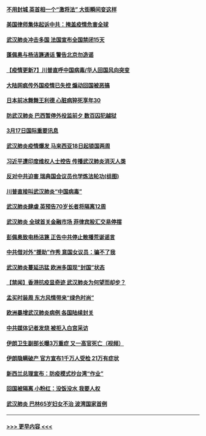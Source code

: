 #### [不用封城 英首相一个“激将法” 大街瞬间变这样](../pages/prog202/a102801653.md?t=03180531) 
#### [美国律师集体起诉中共：掩盖疫情危害全球](../pages/prog202/a102801671.md?t=03180531) 
#### [武汉肺炎冲击多国 法国宣布全国禁闭15天](../pages/prog202/a102801654.md?t=03180531) 
#### [蓬佩奥与杨洁篪通话 警告北京勿造谣](../pages/prog202/a102801646.md?t=03180531) 
#### [【疫情更新7】川普直呼中国病毒/华人回国风向突变](../pages/prog202/a102801131.md?t=03180531) 
#### [大陆网疯传外国疫情已失控 煽动回国被恶搞](../pages/prog202/a102801480.md?t=03180531) 
#### [日本前冰舞舞王利德 心脏病猝死享年30](../pages/prog202/a102801444.md?t=03180531) 
#### [防武汉肺炎 巴西暂停外役监前夕 数百囚犯越狱](../pages/prog202/a102801374.md?t=03180531) 
#### [3月17日国际重要讯息](../pages/prog202/a102801383.md?t=03180531) 
#### [武汉肺炎疫情爆发 马来西亚18日起锁国两周](../pages/prog202/a102801262.md?t=03180531) 
#### [习近平遭印度维权人士控告 传播武汉肺炎消灭人类](../pages/prog202/a102801343.md?t=03180531) 
#### [反对中共迫害 瑞典国会议员也学炼法轮功(组图)](../pages/prog202/a102801315.md?t=03180531) 
#### [川普直接叫武汉肺炎“中国病毒”](../pages/prog202/a102801246.md?t=03180531) 
#### [武汉肺炎肆虐 英预告70岁长者将隔离12周](../pages/prog202/a102800747.md?t=03180531) 
#### [武汉肺炎 全球首关金融市场 菲律宾股汇交易停摆](../pages/prog202/a102801222.md?t=03180531) 
#### [彭佩奥致电杨洁篪 正告中共停止散播荒诞谣言](../pages/prog202/a102801165.md?t=03180531) 
#### [中共借对外“援助”作秀 意国女议员：骗不了我](../pages/prog202/a102801040.md?t=03180531) 
#### [武汉肺炎蔓延迅猛 欧洲多国现“封国”状态](../pages/prog202/a102801038.md?t=03180531) 
#### [【禁闻】香港抗疫显奇迹 武汉肺炎为何望而却步？](../pages/prog202/a102801008.md?t=03180531) 
#### [孟买时装周 东方风情带来“绿色时尚”](../pages/prog202/a102800983.md?t=03180531) 
#### [欧洲暴增武汉肺炎病例 各国陆续封关](../pages/prog202/a102800953.md?t=03180531) 
#### [中共媒体记者发烧 被拒入白宫采访](../pages/prog202/a102800935.md?t=03180531) 
#### [伊朗卫生副部长曝3万重症 又一高官死亡（视频）](../pages/prog202/a102800908.md?t=03180531) 
#### [伊朗隐瞒破产 官方宣布1千万人受检 21万有症状](../pages/prog202/a102800823.md?t=03180531) 
#### [新西兰总理宣布：防疫模式抄台湾“作业”](../pages/prog202/a102800750.md?t=03180531) 
#### [回国被隔离 小粉红：没饭没水 我要人权](../pages/prog202/a102800843.md?t=03180531) 
#### [武汉肺炎 巴林65岁妇女不治 波湾国家首例](../pages/prog202/a102800746.md?t=03180531) 

----
#### [ >>> 更早内容 <<< ](../indexes/prog202-earlier.md)
